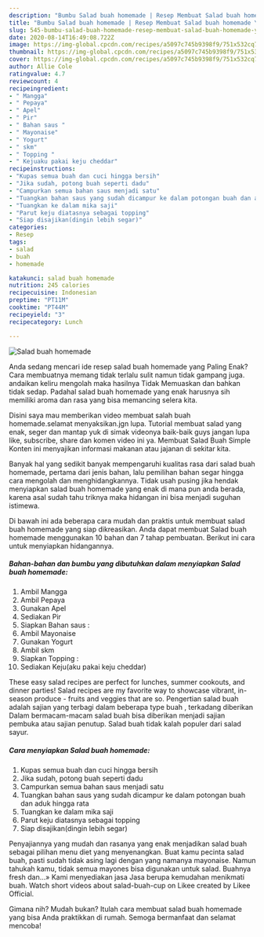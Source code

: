 ```yaml
---
description: "Bumbu Salad buah homemade | Resep Membuat Salad buah homemade Yang Bisa Manjain Lidah"
title: "Bumbu Salad buah homemade | Resep Membuat Salad buah homemade Yang Bisa Manjain Lidah"
slug: 545-bumbu-salad-buah-homemade-resep-membuat-salad-buah-homemade-yang-bisa-manjain-lidah
date: 2020-08-14T16:49:08.722Z
image: https://img-global.cpcdn.com/recipes/a5097c745b9398f9/751x532cq70/salad-buah-homemade-foto-resep-utama.jpg
thumbnail: https://img-global.cpcdn.com/recipes/a5097c745b9398f9/751x532cq70/salad-buah-homemade-foto-resep-utama.jpg
cover: https://img-global.cpcdn.com/recipes/a5097c745b9398f9/751x532cq70/salad-buah-homemade-foto-resep-utama.jpg
author: Allie Cole
ratingvalue: 4.7
reviewcount: 4
recipeingredient:
- " Mangga"
- " Pepaya"
- " Apel"
- " Pir"
- " Bahan saus "
- " Mayonaise"
- " Yogurt"
- " skm"
- " Topping "
- " Kejuaku pakai keju cheddar"
recipeinstructions:
- "Kupas semua buah dan cuci hingga bersih"
- "Jika sudah, potong buah seperti dadu"
- "Campurkan semua bahan saus menjadi satu"
- "Tuangkan bahan saus yang sudah dicampur ke dalam potongan buah dan aduk hingga rata"
- "Tuangkan ke dalam mika saji"
- "Parut keju diatasnya sebagai topping"
- "Siap disajikan(dingin lebih segar)"
categories:
- Resep
tags:
- salad
- buah
- homemade

katakunci: salad buah homemade 
nutrition: 245 calories
recipecuisine: Indonesian
preptime: "PT11M"
cooktime: "PT44M"
recipeyield: "3"
recipecategory: Lunch

---
```



![Salad buah homemade](https://img-global.cpcdn.com/recipes/a5097c745b9398f9/751x532cq70/salad-buah-homemade-foto-resep-utama.jpg)

Anda sedang mencari ide resep salad buah homemade yang Paling Enak? Cara membuatnya memang tidak terlalu sulit namun tidak gampang juga. andaikan keliru mengolah maka hasilnya Tidak Memuaskan dan bahkan tidak sedap. Padahal salad buah homemade yang enak harusnya sih memiliki aroma dan rasa yang bisa memancing selera kita.

Disini saya mau memberikan video membuat salah buah homemade.selamat menyaksikan.jgn lupa. Tutorial membuat salad yang enak, seger dan mantap yuk di simak videonya baik-baik guys jangan lupa like, subscribe, share dan komen video ini ya. Membuat Salad Buah Simple Konten ini menyajikan informasi makanan atau jajanan di sekitar kita.

Banyak hal yang sedikit banyak mempengaruhi kualitas rasa dari salad buah homemade, pertama dari jenis bahan, lalu pemilihan bahan segar hingga cara mengolah dan menghidangkannya. Tidak usah pusing jika hendak menyiapkan salad buah homemade yang enak di mana pun anda berada, karena asal sudah tahu triknya maka hidangan ini bisa menjadi suguhan istimewa.


Di bawah ini ada beberapa cara mudah dan praktis untuk membuat salad buah homemade yang siap dikreasikan. Anda dapat membuat Salad buah homemade menggunakan 10 bahan dan 7 tahap pembuatan. Berikut ini cara untuk menyiapkan hidangannya.

<!--inarticleads1-->

##### Bahan-bahan dan bumbu yang dibutuhkan dalam menyiapkan Salad buah homemade:

1. Ambil  Mangga
1. Ambil  Pepaya
1. Gunakan  Apel
1. Sediakan  Pir
1. Siapkan  Bahan saus :
1. Ambil  Mayonaise
1. Gunakan  Yogurt
1. Ambil  skm
1. Siapkan  Topping :
1. Sediakan  Keju(aku pakai keju cheddar)


These easy salad recipes are perfect for lunches, summer cookouts, and dinner parties! Salad recipes are my favorite way to showcase vibrant, in-season produce - fruits and veggies that are so. Pengertian salad buah adalah sajian yang terbagi dalam beberapa type buah , terkadang diberikan Dalam bermacam-macam salad buah bisa diberikan menjadi sajian pembuka atau sajian penutup. Salad buah tidak kalah populer dari salad sayur. 

<!--inarticleads2-->

##### Cara menyiapkan Salad buah homemade:

1. Kupas semua buah dan cuci hingga bersih
1. Jika sudah, potong buah seperti dadu
1. Campurkan semua bahan saus menjadi satu
1. Tuangkan bahan saus yang sudah dicampur ke dalam potongan buah dan aduk hingga rata
1. Tuangkan ke dalam mika saji
1. Parut keju diatasnya sebagai topping
1. Siap disajikan(dingin lebih segar)


Penyajiannya yang mudah dan rasanya yang enak menjadikan salad buah sebagai pilihan menu diet yang menyenangkan. Buat kamu pecinta salad buah, pasti sudah tidak asing lagi dengan yang namanya mayonaise. Namun tahukah kamu, tidak semua mayones bisa digunakan untuk salad. Buahnya fresh dan…» Kami menyediakan jasa Jasa berupa kemudahan menikmati buah. Watch short videos about salad-buah-cup on Likee created by Likee Official. 

Gimana nih? Mudah bukan? Itulah cara membuat salad buah homemade yang bisa Anda praktikkan di rumah. Semoga bermanfaat dan selamat mencoba!
